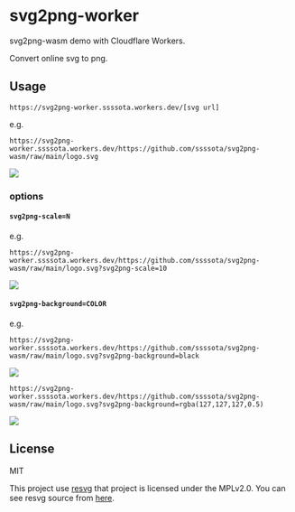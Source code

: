 # svg2png-worker

svg2png-wasm demo with Cloudflare Workers.

Convert online svg to png.

## Usage

`https://svg2png-worker.ssssota.workers.dev/[svg url]`

e.g.

`https://svg2png-worker.ssssota.workers.dev/https://github.com/ssssota/svg2png-wasm/raw/main/logo.svg`

![](https://svg2png-worker.ssssota.workers.dev/https://github.com/ssssota/svg2png-wasm/raw/main/logo.svg)

### options

#### `svg2png-scale=N`

e.g.

`https://svg2png-worker.ssssota.workers.dev/https://github.com/ssssota/svg2png-wasm/raw/main/logo.svg?svg2png-scale=10`

![](https://svg2png-worker.ssssota.workers.dev/https://github.com/ssssota/svg2png-wasm/raw/main/logo.svg?svg2png-scale=10)

#### `svg2png-background=COLOR`

e.g.

`https://svg2png-worker.ssssota.workers.dev/https://github.com/ssssota/svg2png-wasm/raw/main/logo.svg?svg2png-background=black`

![](https://svg2png-worker.ssssota.workers.dev/https://github.com/ssssota/svg2png-wasm/raw/main/logo.svg?svg2png-background=black)

`https://svg2png-worker.ssssota.workers.dev/https://github.com/ssssota/svg2png-wasm/raw/main/logo.svg?svg2png-background=rgba(127,127,127,0.5)`

![](<https://svg2png-worker.ssssota.workers.dev/https://github.com/ssssota/svg2png-wasm/raw/main/logo.svg?svg2png-background=rgba(127,127,127,0.5)>)

## License

MIT

This project use [resvg](https://github.com/RazrFalcon/resvg) that project is licensed under the MPLv2.0.
You can see resvg source from [here](https://github.com/RazrFalcon/resvg).
